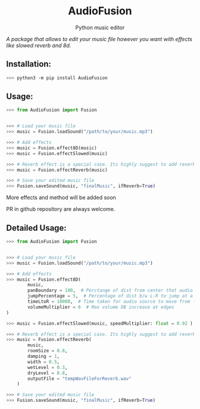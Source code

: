 <div align="center">
<h1>AudioFusion</h1>
Python music editor
</div>

<i>A package that allows to edit your music file however you want with effects like slowed reverb and 8d.</i>

<h2>Installation:</h2>

```bash
>>> python3 -m pip install AudioFusion
```

<h2>Usage:</h2>

```python
>>> from AudioFusion import Fusion


>>> # Load your music file
>>> music = Fusion.loadSound("/path/to/your/music.mp3")

>>> # Add effects
>>> music = Fusion.effect8D(music)
>>> music = Fusion.effectSlowed(music)

>>> # Reverb effect is a special case. Its highly suggest to add reverb in very end and mention it while saving music file otherwise you will face errors...
>>> music = Fusion.effectReverb(music)

>>> # Save your edited music file
>>> Fusion.saveSound(music, "finalMusic", ifReverb=True)


```
<p>More effects and method will be added soon</p>
<p>PR in github repository are always welcome.</p>

<h2>Detailed Usage:</h2>

```python
>>> from AudioFusion import Fusion


>>> # Load your music file
>>> music = Fusion.loadSound("/path/to/your/music.mp3")

>>> # Add effects
>>> music = Fusion.effect8D(
        music,
        panBoundary = 100,  # Perctange of dist from center that audio source can go
        jumpPercentage = 5,  # Percentage of dist b/w L-R to jump at a time
        timeLtoR = 10000,  # Time taken for audio source to move from left to right in ms
        volumeMultiplier = 6  # Max volume DB increase at edges
)

>>> music = Fusion.effectSlowed(music, speedMultiplier: float = 0.92 ): # Slowdown audio, 1.0 means original speed, 0.5 half speed etc

>>> # Reverb effect is a special case. Its highly suggest to add reverb in very end and mention it while saving music file otherwise you will face errors...
>>> music = Fusion.effectReverb(
        music,
        roomSize = 0.8, 
        damping = 1,
        width = 0.5,
        wetLevel = 0.3,
        dryLevel = 0.8,
        outputFile = "tempWavFileForReverb.wav"
    )

>>> # Save your edited music file
>>> Fusion.saveSound(music, "finalMusic", ifReverb=True)


```